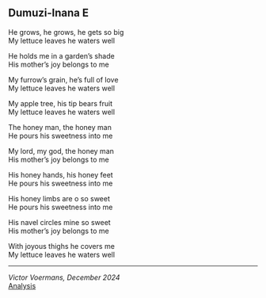 ## Dumuzi-Inana E

He grows, he grows, he gets so big  
My lettuce leaves he waters well

He holds me in a garden’s shade  
His mother’s joy belongs to me

My furrow’s grain, he’s full of love  
My lettuce leaves he waters well

My apple tree, his tip bears fruit  
My lettuce leaves he waters well

The honey man, the honey man  
He pours his sweetness into me

My lord, my god, the honey man  
His mother’s joy belongs to me

His honey hands, his honey feet  
He pours his sweetness into me

His honey limbs are o so sweet  
He pours his sweetness into me

His navel circles mine so sweet  
His mother’s joy belongs to me

With joyous thighs he covers me  
My lettuce leaves he waters well

----

_Victor Voermans, December 2024_  
[Analysis](../analysis/Dumuzi-Inana_E.md)
